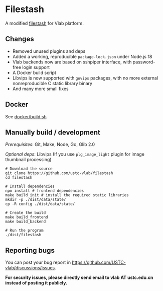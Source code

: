 # Filestash

A modified [filestash](https://github.com/mickael-kerjean/filestash) for Vlab platform.

## Changes

-   Removed unused plugins and deps
-   Added a working, reproducible `package-lock.json` under Node.js 18
-   Vlab backends now are based on sshpiper interface, with password-free login support
-   A Docker build script
-   Libvips is now supported with `govips` packages, with no more external nonreproducible C static library binary
-   And many more small fixes

## Docker

See [docker/build.sh](docker/build.sh)

## Manually build / development

_Prerequisites_: Git, Make, Node, Go, Glib 2.0

_Optional deps_: Libvips (If you use `plg_image_light` plugin for image thumbnail processing)

```
# Download the source
git clone https://github.com/ustc-vlab/filestash
cd filestash

# Install dependencies
npm install # frontend dependencies
make build_init # install the required static libraries
mkdir -p ./dist/data/state/
cp -R config ./dist/data/state/

# Create the build
make build_frontend
make build_backend

# Run the program
./dist/filestash
```

## Reporting bugs

You can post your bug report in <https://github.com/USTC-vlab/discussions/issues>.

**For security issues, please directly send email to vlab AT ustc.edu.cn instead of posting it publicly.**
